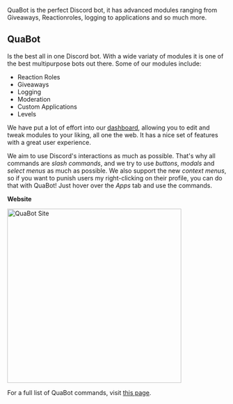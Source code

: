 QuaBot is the perfect Discord bot, it has advanced modules ranging from Giveaways, Reactionroles, logging to applications and so much more.

## QuaBot
Is the best all in one Discord bot. With a wide variaty of modules it is one of the best multipurpose bots out there. Some of our modules include:
- Reaction Roles
- Giveaways
- Logging
- Moderation
- Custom Applications
- Levels

We have put a lot of effort into our [dashboard](https://quabot.net/login), allowing you to edit and tweak modules to your liking, all one the web. It has a nice set of features with a great user experience.

We aim to use Discord's interactions as much as possible. That's why all commands are *slash commands*, and we try to use *buttons*, *modals* and *select menus* as much as possible. We also support the new *context menus*, so if you want to punish users my right-clicking on their profile, you can do that with QuaBot! Just hover over the *Apps* tab and use the commands.

**Website**

<a href="https://quabot.net"><img src="https://i.imgur.com/586yYEO.png"
     alt="QuaBot Site"
     width="400px" /></a>



For a full list of QuaBot commands, visit [this page](https://quabot.net/commands).
